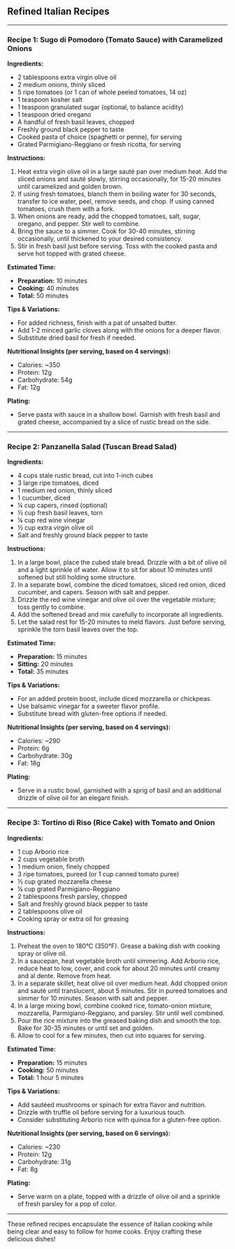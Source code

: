 ## Refined Italian Recipes

---

### Recipe 1: **Sugo di Pomodoro (Tomato Sauce) with Caramelized Onions**

**Ingredients:**
- 2 tablespoons extra virgin olive oil
- 2 medium onions, thinly sliced
- 5 ripe tomatoes (or 1 can of whole peeled tomatoes, 14 oz)
- 1 teaspoon kosher salt
- 1 teaspoon granulated sugar (optional, to balance acidity)
- 1 teaspoon dried oregano
- A handful of fresh basil leaves, chopped
- Freshly ground black pepper to taste
- Cooked pasta of choice (spaghetti or penne), for serving
- Grated Parmigiano-Reggiano or fresh ricotta, for serving

**Instructions:**
1. Heat extra virgin olive oil in a large sauté pan over medium heat. Add the sliced onions and sauté slowly, stirring occasionally, for 15-20 minutes until caramelized and golden brown.
2. If using fresh tomatoes, blanch them in boiling water for 30 seconds, transfer to ice water, peel, remove seeds, and chop. If using canned tomatoes, crush them with a fork.
3. When onions are ready, add the chopped tomatoes, salt, sugar, oregano, and pepper. Stir well to combine.
4. Bring the sauce to a simmer. Cook for 30-40 minutes, stirring occasionally, until thickened to your desired consistency.
5. Stir in fresh basil just before serving. Toss with the cooked pasta and serve hot topped with grated cheese.

**Estimated Time:**
- **Preparation:** 10 minutes
- **Cooking:** 40 minutes
- **Total:** 50 minutes

**Tips & Variations:**
- For added richness, finish with a pat of unsalted butter.
- Add 1-2 minced garlic cloves along with the onions for a deeper flavor.
- Substitute dried basil for fresh if needed.

**Nutritional Insights (per serving, based on 4 servings):**
- Calories: ~350
- Protein: 12g
- Carbohydrate: 54g
- Fat: 12g

**Plating:**
- Serve pasta with sauce in a shallow bowl. Garnish with fresh basil and grated cheese, accompanied by a slice of rustic bread on the side.

---

### Recipe 2: **Panzanella Salad (Tuscan Bread Salad)**

**Ingredients:**
- 4 cups stale rustic bread, cut into 1-inch cubes
- 3 large ripe tomatoes, diced
- 1 medium red onion, thinly sliced
- 1 cucumber, diced
- ¼ cup capers, rinsed (optional)
- ½ cup fresh basil leaves, torn
- ¼ cup red wine vinegar
- ½ cup extra virgin olive oil
- Salt and freshly ground black pepper to taste

**Instructions:**
1. In a large bowl, place the cubed stale bread. Drizzle with a bit of olive oil and a light sprinkle of water. Allow it to sit for about 10 minutes until softened but still holding some structure.
2. In a separate bowl, combine the diced tomatoes, sliced red onion, diced cucumber, and capers. Season with salt and pepper.
3. Drizzle the red wine vinegar and olive oil over the vegetable mixture; toss gently to combine.
4. Add the softened bread and mix carefully to incorporate all ingredients.
5. Let the salad rest for 15-20 minutes to meld flavors. Just before serving, sprinkle the torn basil leaves over the top.

**Estimated Time:**
- **Preparation:** 15 minutes
- **Sitting:** 20 minutes
- **Total:** 35 minutes

**Tips & Variations:**
- For an added protein boost, include diced mozzarella or chickpeas.
- Use balsamic vinegar for a sweeter flavor profile.
- Substitute bread with gluten-free options if needed.

**Nutritional Insights (per serving, based on 4 servings):**
- Calories: ~290
- Protein: 6g
- Carbohydrate: 30g
- Fat: 18g

**Plating:**
- Serve in a rustic bowl, garnished with a sprig of basil and an additional drizzle of olive oil for an elegant finish.

---

### Recipe 3: **Tortino di Riso (Rice Cake) with Tomato and Onion**

**Ingredients:**
- 1 cup Arborio rice
- 2 cups vegetable broth
- 1 medium onion, finely chopped
- 3 ripe tomatoes, pureed (or 1 cup canned tomato puree)
- ½ cup grated mozzarella cheese
- ¼ cup grated Parmigiano-Reggiano
- 2 tablespoons fresh parsley, chopped
- Salt and freshly ground black pepper to taste
- 2 tablespoons olive oil
- Cooking spray or extra oil for greasing

**Instructions:**
1. Preheat the oven to 180°C (350°F). Grease a baking dish with cooking spray or olive oil.
2. In a saucepan, heat vegetable broth until simmering. Add Arborio rice, reduce heat to low, cover, and cook for about 20 minutes until creamy and al dente. Remove from heat.
3. In a separate skillet, heat olive oil over medium heat. Add chopped onion and sauté until translucent, about 5 minutes. Stir in pureed tomatoes and simmer for 10 minutes. Season with salt and pepper.
4. In a large mixing bowl, combine cooked rice, tomato-onion mixture, mozzarella, Parmigiano-Reggiano, and parsley. Stir until well combined.
5. Pour the rice mixture into the greased baking dish and smooth the top. Bake for 30-35 minutes or until set and golden.
6. Allow to cool for a few minutes, then cut into squares for serving.

**Estimated Time:**
- **Preparation:** 15 minutes
- **Cooking:** 50 minutes
- **Total:** 1 hour 5 minutes

**Tips & Variations:**
- Add sautéed mushrooms or spinach for extra flavor and nutrition.
- Drizzle with truffle oil before serving for a luxurious touch.
- Consider substituting Arborio rice with quinoa for a gluten-free option.

**Nutritional Insights (per serving, based on 6 servings):**
- Calories: ~230
- Protein: 12g
- Carbohydrate: 31g
- Fat: 8g

**Plating:**
- Serve warm on a plate, topped with a drizzle of olive oil and a sprinkle of fresh parsley for a pop of color.

---

These refined recipes encapsulate the essence of Italian cooking while being clear and easy to follow for home cooks. Enjoy crafting these delicious dishes!